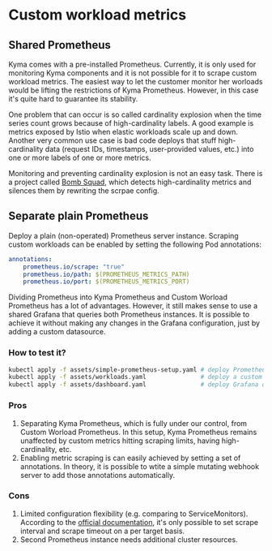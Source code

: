 # Custom workload metrics

## Shared Prometheus

Kyma comes with a pre-installed Prometheus. Currently, it is only used for monitoring Kyma components and it is not possible for it to scrape custom workload metrics. 
The easiest way to let the customer monitor her worloads would be lifting the restrictions of Kyma Prometheus. However, in this case it's quite hard to guarantee its stability.

One problem that can occur is so called cardinality explosion when the time series count grows because of high-cardinality labels. A good example is metrics exposed by Istio when elastic workloads scale up and down. Another very common use case is bad code deploys that stuff high-cardinality data (request IDs, timestamps, user-provided values, etc.) into one or more labels of one or more metrics.

Monitoring and preventing cardinality explosion is not an easy task. There is a project called [Bomb Squad](https://blog.freshtracks.io/bomb-squad-automatic-detection-and-suppression-of-prometheus-cardinality-explosions-62ca8e02fa32), which detects high-cardinality metrics and silences them by rewriting the scrpae config.

## Separate plain Prometheus

Deploy a plain (non-operated) Prometheus server instance. Scraping custom workloads can be enabled by setting the following Pod annotations: 
```yaml
annotations:
    prometheus.io/scrape: "true"
    prometheus.io/path: $(PROMETHEUS_METRICS_PATH)
    prometheus.io/port: $(PROMETHEUS_METRICS_PORT)
```

Dividing Prometheus into Kyma Prometheus and Custom Worload Prometheus has a lot of advantages.
However, it still makes sense to use a shared Grafana that queries both Prometheus instances. It is possible to achieve it without making any changes in the Grafana configuration, just by adding a custom datasource.

### How to test it?

```bash
kubectl apply -f assets/simple-prometheus-setup.yaml # deploy Prometheus server and make it a Kyma Grafana datasource
kubectl apply -f assets/workloads.yaml               # deploy a custom worload that exposes metrics
kubectl apply -f assets/dashboard.yaml               # deploy Grafana dashboard
```

### Pros

1. Separating Kyma Prometheus, which is fully under our control, from Custom Worload Prometheus. In this setup, Kyma Prometheus remains unaffected by custom metrics hitting scraping limits, having high-cardinality, etc.
2. Enabling metric scraping is can easily achieved by setting a set of annotations. In theory, it is possible to wtite a simple mutating webhook server to add those annotations automatically.

### Cons

1. Limited configuration flexibility (e.g. comparing to ServiceMonitors). According to the [official documentation](https://prometheus.io/docs/prometheus/latest/configuration/configuration/#relabel_config), it's only possible to set scrape interval and scrape timeout on a per target basis.
2. Second Prometheus instance needs additional cluster resources.

